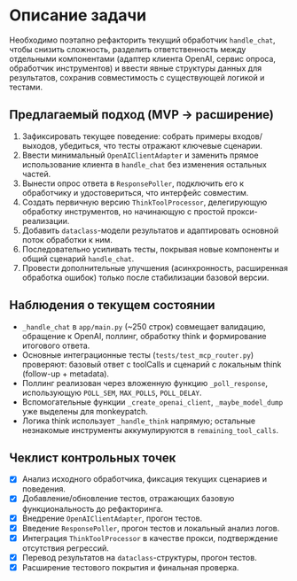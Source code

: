 # Описание задачи

Необходимо поэтапно рефакторить текущий обработчик `handle_chat`, чтобы снизить сложность, разделить ответственность между отдельными компонентами (адаптер клиента OpenAI, сервис опроса, обработчик инструментов) и ввести явные структуры данных для результатов, сохранив совместимость с существующей логикой и тестами.

## Предлагаемый подход (MVP → расширение)

1. Зафиксировать текущее поведение: собрать примеры входов/выходов, убедиться, что тесты отражают ключевые сценарии.
2. Ввести минимальный `OpenAIClientAdapter` и заменить прямое использование клиента в `handle_chat` без изменения остальных частей.
3. Вынести опрос ответа в `ResponsePoller`, подключить его к обработчику и удостовериться, что интерфейс совместим.
4. Создать первичную версию `ThinkToolProcessor`, делегирующую обработку инструментов, но начинающую с простой прокси-реализации.
5. Добавить `dataclass`-модели результатов и адаптировать основной поток обработки к ним.
6. Последовательно усиливать тесты, покрывая новые компоненты и общий сценарий `handle_chat`.
7. Провести дополнительные улучшения (асинхронность, расширенная обработка ошибок) только после стабилизации базовой версии.

## Наблюдения о текущем состоянии

- `_handle_chat` в `app/main.py` (~250 строк) совмещает валидацию, обращение к OpenAI, поллинг, обработку think и формирование итогового ответа.
- Основные интеграционные тесты (`tests/test_mcp_router.py`) проверяют: базовый ответ с toolCalls и сценарий с локальным think (follow-up + metadata).
- Поллинг реализован через вложенную функцию `_poll_response`, использующую `POLL_SEM`, `MAX_POLLS`, `POLL_DELAY`.
- Вспомогательные функции `_create_openai_client`, `_maybe_model_dump` уже выделены для monkeypatch.
- Логика think использует `_handle_think` напрямую; остальные незнакомые инструменты аккумулируются в `remaining_tool_calls`.

## Чеклист контрольных точек

- [x] Анализ исходного обработчика, фиксация текущих сценариев и поведения.
- [x] Добавление/обновление тестов, отражающих базовую функциональность до рефакторинга.
- [x] Внедрение `OpenAIClientAdapter`, прогон тестов.
- [x] Введение `ResponsePoller`, прогон тестов и локальный анализ логов.
- [x] Интеграция `ThinkToolProcessor` в качестве прокси, подтверждение отсутствия регрессий.
- [x] Перевод результатов на `dataclass`-структуры, прогон тестов.
- [x] Расширение тестового покрытия и финальная проверка.
